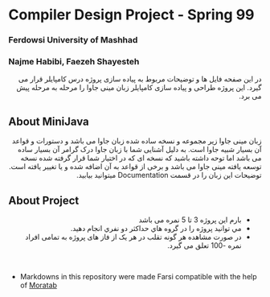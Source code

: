 # Compiler Design Project - Spring 99
### **Ferdowsi University of Mashhad**
### Najme Habibi, Faezeh Shayesteh

<p dir="rtl">
در این صفحه فایل ها و توضیحات مربوط به پیاده سازی  پروژه درس کامپایلر قرار می گیرد.
این پروژه طراحی و پیاده سازی کامپایلر زبان مینی جاوا را مرحله به مرحله پیش می برد.
<p>

## About MiniJava
<p dir="rtl">
زبان مینی جاوا زیر مجموعه و نسخه ساده شده زبان جاوا می باشد و دستورات و قواعد آن بسیار شبیه جاوا است. به دلیل آشنایی شما با زبان جاوا درک گرامر آن بسیار ساده می باشد اما توحه داشته باشید که نسخه ای که در اختیار شما قرار گرفته شده نسخه توسعه یافته مینی جاوا می باشد و برخی از قواعد به آن اضافه شده و یا تغییر یافته 
 است. توضیحات این زبان را در قسمت Documentation  میتوانید بیابید.  
<p>

## About Project

<ul dir="rtl">
<li>بارم این پروژه 3 تا 5 نمره می باشد</li>

<li>مي توانيد پروژه را در گروه هاي حداكثر دو نفري انجام دهيد.</li>
<li>در صورت مشاهده هر گونه تقلب در هر یک از فاز های پروژه به تمامی افراد نمره -100 تعلق می گیرد.</li>
</ul>

<br>

 - Markdowns in this repository were made Farsi compatible with the help of [Moratab](https://github.com/sobhe/moratab)